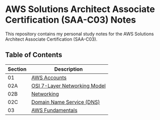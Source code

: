 # AWS Solutions Architect Associate Certification (SAA-C03) Notes
This repository contains my personal study notes for the AWS Solutions Architect Associate Certification (SAA-C03).

## Table of Contents
| Section | Description | 
| - | - | 
| 01 | [AWS Accounts](/01_AWS_Accounts.md) | 
| 02A | [OSI 7-Layer Networking Model](/02A_7-Layer_Networking_Model.md)|
| 02B | [Networking](/02B_Networking.md) |
| 02C | [Domain Name Service (DNS)](/02C_DNS.md) | 
| 03 | [AWS Fundamentals](/03_AWS_Fundamentals.md) |

